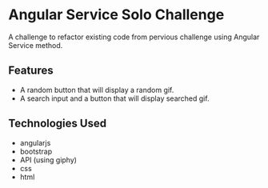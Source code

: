 # Angular Service Solo Challenge

A challenge to refactor existing code from pervious challenge using Angular Service method.

## Features

- A random button that will display a random gif.
- A search input and a button that will display searched gif.

## Technologies Used

- angularjs
- bootstrap
- API (using giphy)
- css
- html
